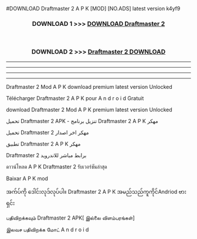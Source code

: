 #DOWNLOAD Draftmaster 2  A P K [MOD] [NO.ADS] latest version k4yf9



<div align="center">

<h3>DOWNLOAD 1 >>> <a href="https://teeasianyam.web.app?sq=Draftmaster 2 ">DOWNLOAD Draftmaster 2  </a></h3><br>

<h3>DOWNLOAD 2 >>> <a href="https://teeasianyam.web.app?sq=Draftmaster 2  ">Draftmaster 2   DOWNLOAD </a></h3>

</div>


----------------------------------------------------------

----------------------------------------------------------

----------------------------------------------------------

----------------------------------------------------------


Draftmaster 2   Mod A P K download premium latest version Unlocked

Télécharger Draftmaster 2   A P K pour A n d r o i d Gratuit

download Draftmaster 2   Mod A P K premium latest version Unlocked

تحميل Draftmaster 2   APK - تنزيل برنامج Draftmaster 2   A P K مهكر

تحميل Draftmaster 2   مهكر اخر اصدار

تطبيق Draftmaster 2   A P K مهكر

Draftmaster 2   برابط مباشر للاندرويد

ดาวน์โหลด A P K Draftmaster 2   รับเวอร์ชันล่าสุด

Baixar A P K mod

အက်ပ်ကို ဒေါင်းလုဒ်လုပ်ပါ။ Draftmaster 2   A P K အမည်သည်ကူကိုင်Andriod ဗားရှင်း

பதிவிறக்கவும் Draftmaster 2   APK[ இல்லை விளம்பரங்கள்] 
 
இலவச பதிவிறக்க மோட் A n d r o i d



